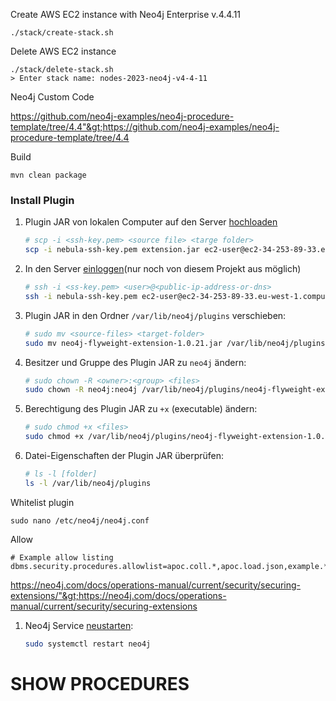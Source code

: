 Create AWS EC2 instance with Neo4j Enterprise v.4.4.11

```
./stack/create-stack.sh
```

Delete AWS EC2 instance

```
./stack/delete-stack.sh
> Enter stack name: nodes-2023-neo4j-v4-4-11
```

Neo4j Custom Code

<https://github.com/neo4j-examples/neo4j-procedure-template/tree/4.4"&gt;https://github.com/neo4j-examples/neo4j-procedure-template/tree/4.4>

Build

```
mvn clean package
```

### Install Plugin

1. Plugin JAR von lokalen Computer auf den Server [hochloaden](README.md#file-upload--download)

   ```sh
   # scp -i <ssh-key.pem> <source file> <targe folder>
   scp -i nebula-ssh-key.pem extension.jar ec2-user@ec2-34-253-89-33.eu-west-1.compute.amazonaws.com:.
   ```

2. In den Server [einloggen](README.md#ssh-access)(nur noch von diesem Projekt aus möglich)

   ```sh
   # ssh -i <ss-key.pem> <user>@<public-ip-address-or-dns>
   ssh -i nebula-ssh-key.pem ec2-user@ec2-34-253-89-33.eu-west-1.compute.amazonaws.com
   ```

3. Plugin JAR in den Ordner `/var/lib/neo4j/plugins` verschieben:

   ```sh
   # sudo mv <source-files> <target-folder>
   sudo mv neo4j-flyweight-extension-1.0.21.jar /var/lib/neo4j/plugins
   ```

4. Besitzer und Gruppe des Plugin JAR zu `neo4j` ändern:

   ```sh
   # sudo chown -R <owner>:<group> <files>
   sudo chown -R neo4j:neo4j /var/lib/neo4j/plugins/neo4j-flyweight-extension-1.0.21.jar
   ```

5. Berechtigung des Plugin JAR zu `+x` (executable) ändern:

   ```sh
   # sudo chmod +x <files>
   sudo chmod +x /var/lib/neo4j/plugins/neo4j-flyweight-extension-1.0.21.jar
   ```

6. Datei-Eigenschaften der Plugin JAR überprüfen:

   ```sh
   # ls -l [folder]
   ls -l /var/lib/neo4j/plugins
   ```

Whitelist plugin

```
sudo nano /etc/neo4j/neo4j.conf
```

Allow

```
# Example allow listing
dbms.security.procedures.allowlist=apoc.coll.*,apoc.load.json,example.*
```

<https://neo4j.com/docs/operations-manual/current/security/securing-extensions/"&gt;https://neo4j.com/docs/operations-manual/current/security/securing-extensions>

1. Neo4j Service [neustarten](README.md#neo4j-service-starten--stoppen):

   ```sh
   sudo systemctl restart neo4j
   ```

# 

# SHOW PROCEDURES

> 